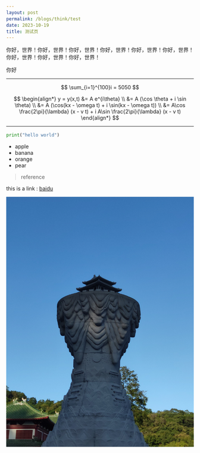 ```yaml
---
layout: post
permalink: /blogs/think/test
date: 2023-10-19
title: 测试页
---
```


你好，世界！你好，世界！你好，世界！你好，世界！你好，世界！你好，世界！你好，世界！你好，世界！你好，世界！

你好


--- 

$$ \sum_{i=1}^{100}i = 5050 $$


$$
\begin{align*}
y = y(x,t) &= A e^{i\theta} \\
&= A (\cos \theta + i \sin \theta) \\
&= A (\cos(kx - \omega t) + i \sin(kx - \omega t)) \\
&= A\cos \frac{2\pi}{\lambda} (x - v t) + i A\sin \frac{2\pi}{\lambda} (x - v t)
\end{align*}
$$

---

```python
print("hello world")
```

- apple
- banana
- orange
- pear

> reference

this is a link : [baidu](https://www.baidu.com)

![picture](./asserts.think/fengjing.jpg)
